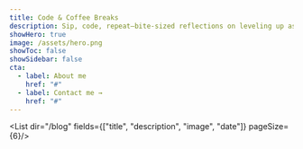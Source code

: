 ```yaml
---
title: Code & Coffee Breaks
description: Sip, code, repeat—bite-sized reflections on leveling up as a developer, each brewed alongside a fresh cup and a quick café review.
showHero: true
image: /assets/hero.png
showToc: false
showSidebar: false
cta:
  - label: About me
    href: "#"
  - label: Contact me →
    href: "#"
---
```


<List dir="/blog" fields={["title", "description", "image", "date"]} pageSize={6}/>
